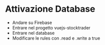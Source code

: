 # Attivazione Database

- Andare su Firebase
- Entrare nel progetto vuejs-stocktrader	
- Entrare nel database
- Modificare le rules con .read e .write a true